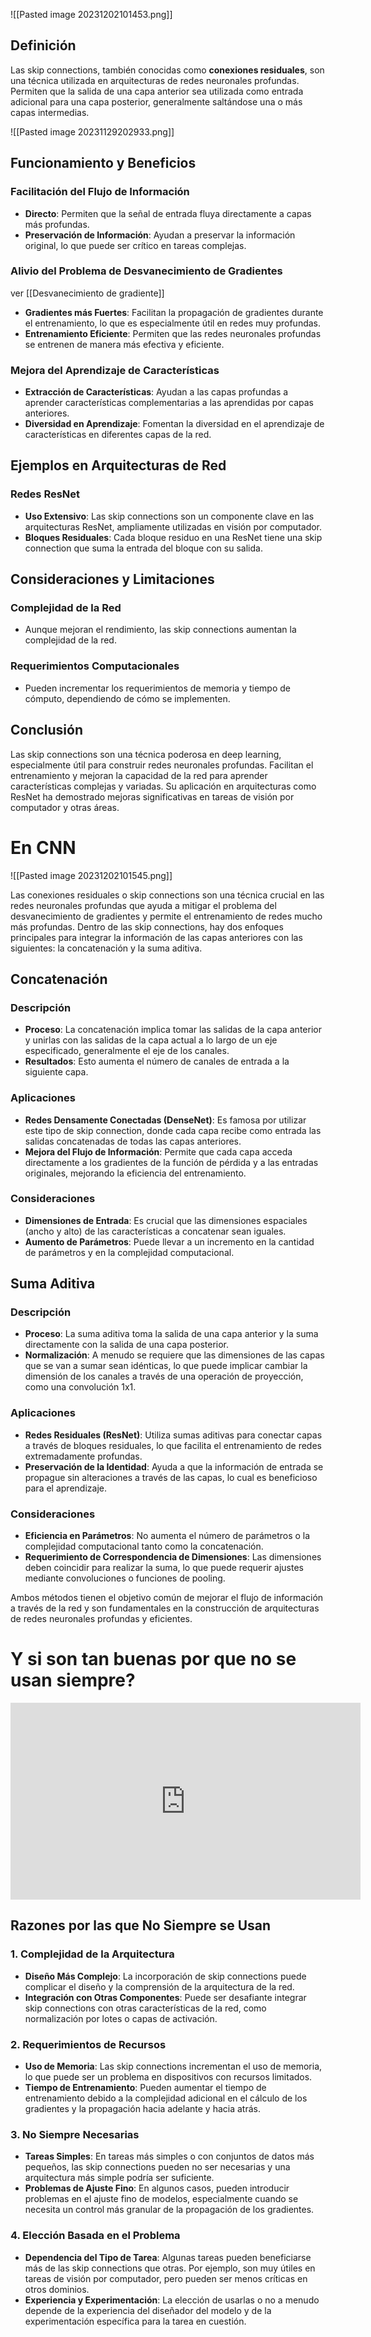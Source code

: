![[Pasted image 20231202101453.png]]
## Definición

Las skip connections, también conocidas como **conexiones residuales**, son una técnica utilizada en arquitecturas de redes neuronales profundas. Permiten que la salida de una capa anterior sea utilizada como entrada adicional para una capa posterior, generalmente saltándose una o más capas intermedias.

![[Pasted image 20231129202933.png]]
## Funcionamiento y Beneficios

### Facilitación del Flujo de Información

- **Directo**: Permiten que la señal de entrada fluya directamente a capas más profundas.
- **Preservación de Información**: Ayudan a preservar la información original, lo que puede ser crítico en tareas complejas.

### Alivio del Problema de Desvanecimiento de Gradientes
ver [[Desvanecimiento de gradiente]]
- **Gradientes más Fuertes**: Facilitan la propagación de gradientes durante el entrenamiento, lo que es especialmente útil en redes muy profundas.
- **Entrenamiento Eficiente**: Permiten que las redes neuronales profundas se entrenen de manera más efectiva y eficiente.

### Mejora del Aprendizaje de Características

- **Extracción de Características**: Ayudan a las capas profundas a aprender características complementarias a las aprendidas por capas anteriores.
- **Diversidad en Aprendizaje**: Fomentan la diversidad en el aprendizaje de características en diferentes capas de la red.

## Ejemplos en Arquitecturas de Red

### Redes ResNet

- **Uso Extensivo**: Las skip connections son un componente clave en las arquitecturas ResNet, ampliamente utilizadas en visión por computador.
- **Bloques Residuales**: Cada bloque residuo en una ResNet tiene una skip connection que suma la entrada del bloque con su salida.

## Consideraciones y Limitaciones

### Complejidad de la Red

- Aunque mejoran el rendimiento, las skip connections aumentan la complejidad de la red.

### Requerimientos Computacionales

- Pueden incrementar los requerimientos de memoria y tiempo de cómputo, dependiendo de cómo se implementen.

## Conclusión

Las skip connections son una técnica poderosa en deep learning, especialmente útil para construir redes neuronales profundas. Facilitan el entrenamiento y mejoran la capacidad de la red para aprender características complejas y variadas. Su aplicación en arquitecturas como ResNet ha demostrado mejoras significativas en tareas de visión por computador y otras áreas.

# En CNN

![[Pasted image 20231202101545.png]]

Las conexiones residuales o skip connections son una técnica crucial en las redes neuronales profundas que ayuda a mitigar el problema del desvanecimiento de gradientes y permite el entrenamiento de redes mucho más profundas. Dentro de las skip connections, hay dos enfoques principales para integrar la información de las capas anteriores con las siguientes: la concatenación y la suma aditiva.

## Concatenación

### Descripción
- **Proceso**: La concatenación implica tomar las salidas de la capa anterior y unirlas con las salidas de la capa actual a lo largo de un eje especificado, generalmente el eje de los canales.
- **Resultados**: Esto aumenta el número de canales de entrada a la siguiente capa.
  
### Aplicaciones
- **Redes Densamente Conectadas (DenseNet)**: Es famosa por utilizar este tipo de skip connection, donde cada capa recibe como entrada las salidas concatenadas de todas las capas anteriores.
- **Mejora del Flujo de Información**: Permite que cada capa acceda directamente a los gradientes de la función de pérdida y a las entradas originales, mejorando la eficiencia del entrenamiento.

### Consideraciones
- **Dimensiones de Entrada**: Es crucial que las dimensiones espaciales (ancho y alto) de las características a concatenar sean iguales.
- **Aumento de Parámetros**: Puede llevar a un incremento en la cantidad de parámetros y en la complejidad computacional.

## Suma Aditiva

### Descripción
- **Proceso**: La suma aditiva toma la salida de una capa anterior y la suma directamente con la salida de una capa posterior.
- **Normalización**: A menudo se requiere que las dimensiones de las capas que se van a sumar sean idénticas, lo que puede implicar cambiar la dimensión de los canales a través de una operación de proyección, como una convolución 1x1.

### Aplicaciones
- **Redes Residuales (ResNet)**: Utiliza sumas aditivas para conectar capas a través de bloques residuales, lo que facilita el entrenamiento de redes extremadamente profundas.
- **Preservación de la Identidad**: Ayuda a que la información de entrada se propague sin alteraciones a través de las capas, lo cual es beneficioso para el aprendizaje.

### Consideraciones
- **Eficiencia en Parámetros**: No aumenta el número de parámetros o la complejidad computacional tanto como la concatenación.
- **Requerimiento de Correspondencia de Dimensiones**: Las dimensiones deben coincidir para realizar la suma, lo que puede requerir ajustes mediante convoluciones o funciones de pooling.

Ambos métodos tienen el objetivo común de mejorar el flujo de información a través de la red y son fundamentales en la construcción de arquitecturas de redes neuronales profundas y eficientes.


# Y si son tan buenas por que no se usan siempre?

<iframe width="560" height="315" src="https://www.youtube.com/embed/de-Oi1kX7is?si=AzmoFPXE1l_3PUb-" title="YouTube video player" frameborder="0" allow="accelerometer; autoplay; clipboard-write; encrypted-media; gyroscope; picture-in-picture; web-share" allowfullscreen></iframe>

## Razones por las que No Siempre se Usan

### 1. Complejidad de la Arquitectura

- **Diseño Más Complejo**: La incorporación de skip connections puede complicar el diseño y la comprensión de la arquitectura de la red.
- **Integración con Otras Componentes**: Puede ser desafiante integrar skip connections con otras características de la red, como normalización por lotes o capas de activación.

### 2. Requerimientos de Recursos

- **Uso de Memoria**: Las skip connections incrementan el uso de memoria, lo que puede ser un problema en dispositivos con recursos limitados.
- **Tiempo de Entrenamiento**: Pueden aumentar el tiempo de entrenamiento debido a la complejidad adicional en el cálculo de los gradientes y la propagación hacia adelante y hacia atrás.

### 3. No Siempre Necesarias

- **Tareas Simples**: En tareas más simples o con conjuntos de datos más pequeños, las skip connections pueden no ser necesarias y una arquitectura más simple podría ser suficiente.
- **Problemas de Ajuste Fino**: En algunos casos, pueden introducir problemas en el ajuste fino de modelos, especialmente cuando se necesita un control más granular de la propagación de los gradientes.

### 4. Elección Basada en el Problema

- **Dependencia del Tipo de Tarea**: Algunas tareas pueden beneficiarse más de las skip connections que otras. Por ejemplo, son muy útiles en tareas de visión por computador, pero pueden ser menos críticas en otros dominios.
- **Experiencia y Experimentación**: La elección de usarlas o no a menudo depende de la experiencia del diseñador del modelo y de la experimentación específica para la tarea en cuestión.



